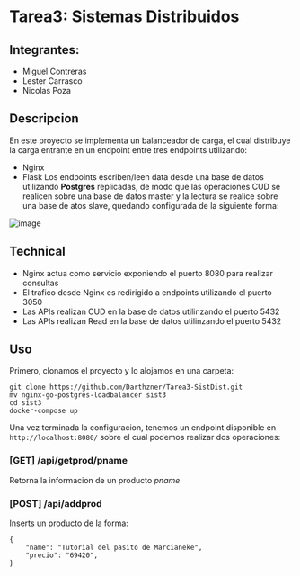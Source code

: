 # Tarea3: Sistemas Distribuidos
## Integrantes:
  - Miguel Contreras
  - Lester Carrasco
  - Nicolas Poza

## Descripcion
En este proyecto se implementa un balanceador de carga, el cual distribuye la carga entrante en un endpoint entre tres endpoints utilizando:
  - Nginx
  - Flask
Los endpoints escriben/leen data desde una base de datos utilizando **Postgres** replicadas, de modo que las operaciones CUD se realicen sobre una base de datos
master y la lectura se realice sobre una base de atos slave, quedando configurada de la siguiente forma:

![image](https://user-images.githubusercontent.com/32967596/144809010-f90b2322-fc88-4afc-9f68-687a4e08c28c.png)

## Technical
  - Nginx actua como servicio exponiendo el puerto 8080 para realizar consultas
  - El trafico desde Nginx es redirigido a endpoints utilizando el puerto 3050
  - Las APIs realizan CUD en la base de datos utilinzando el puerto 5432
  - Las APIs realizan Read en la base de datos utilinzando el puerto 5432
## Uso
Primero, clonamos el proyecto y lo alojamos en una carpeta:
```
git clone https://github.com/Darthzner/Tarea3-SistDist.git
mv nginx-go-postgres-loadbalancer sist3
cd sist3
docker-compose up
```
Una vez terminada la configuracion, tenemos un endpoint disponible en ```http://localhost:8080/``` sobre el cual podemos realizar dos operaciones:
### [GET] /api/getprod/pname
Retorna la informacion de un producto _pname_

### [POST] /api/addprod
Inserts un producto de la forma:
```
{
    "name": "Tutorial del pasito de Marcianeke",
    "precio": "69420",
}

```
